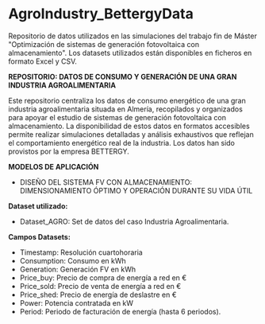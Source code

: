 # AgroIndustry_BettergyData
Repositorio de datos utilizados en las simulaciones del trabajo fin de Máster "Optimización de sistemas de generación fotovoltaica con almacenamiento". Los datasets utilizados están disponibles en ficheros en formato Excel y CSV.

**REPOSITORIO: DATOS DE CONSUMO Y GENERACIÓN DE UNA GRAN INDUSTRIA AGROALIMENTARIA**

Este repositorio centraliza los datos de consumo energético de una gran industria agroalimentaria situada en Almería, recopilados y organizados para apoyar el estudio de sistemas de generación fotovoltaica con almacenamiento. La disponibilidad de estos datos en formatos accesibles permite realizar simulaciones detalladas y análisis exhaustivos que reflejan el comportamiento energético real de la industria. Los datos han sido provistos por la empresa BETTERGY.

**MODELOS DE APLICACIÓN**
- DISEÑO DEL SISTEMA FV CON ALMACENAMIENTO: DIMENSIONAMIENTO ÓPTIMO Y OPERACIÓN DURANTE SU VIDA ÚTIL

**Dataset utilizado:**
-	Dataset_AGRO: Set de datos del caso Industria Agroalimentaria.
  
**Campos Datasets:**
-	Timestamp: Resolución cuartohoraria
-	Consumption: Consumo en kWh
-	Generation: Generación FV en kWh
-	Price_buy: Precio de compra de energía a red en €
-	Price_sold: Precio de venta de energía a red en €
-	Price_shed: Precio de energía de deslastre en €
-	Power: Potencia contratada en kW
-	Period: Periodo de facturación de energía (hasta 6 periodos).
